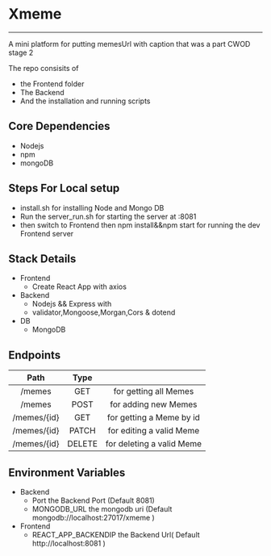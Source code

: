 # Xmeme

---

A mini platform for putting memesUrl with caption that was a part CWOD stage 2

The repo consisits of

-   the Frontend folder
-   The Backend
-   And the installation and running scripts

## Core Dependencies

-   Nodejs
-   npm
-   mongoDB

## Steps For Local setup

-   install.sh for installing Node and Mongo DB
-   Run the server_run.sh for starting the server at :8081
-   then switch to Frontend then npm install&&npm start for running the dev Frontend server

## Stack Details

-   Frontend
    -   Create React App with axios
-   Backend
    -   Nodejs && Express with
    -   validator,Mongoose,Morgan,Cors & dotend
-   DB
    -   MongoDB

## Endpoints

|    Path     |  Type  |                           |
| :---------: | :----: | :-----------------------: |
|   /memes    |  GET   |   for getting all Memes   |
|   /memes    |  POST  |   for adding new Memes    |
| /memes/{id} |  GET   | for getting a Meme by id  |
| /memes/{id} | PATCH  | for editing a valid Meme  |
| /memes/{id} | DELETE | for deleting a valid Meme |

## Environment Variables

-   Backend
    -   Port the Backend Port (Default 8081)
    -   MONGODB_URL the mongodb uri (Default mongodb://localhost:27017/xmeme )
-   Frontend
    -   REACT_APP_BACKENDIP the Backend Url( Default http://localhost:8081 )
